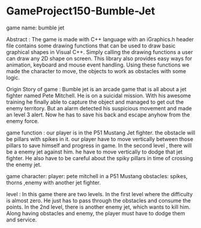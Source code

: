 # GameProject150-Bumble-Jet
game name: bumble jet

Abstract :
The game is made with C++ language with an iGraphics.h header file contains some drawing functions that can be used to draw basic graphical shapes in Visual C++. Simply calling the drawing functions a user can draw any 2D shape on screen. This library also provides easy ways for animation, keyboard and mouse event handling. Using these functions we made the character to move, the objects to work as obstacles with some logic. 

Origin Story of game : Bumble jet is an arcade game that is all about a jet fighter named Pete Mitchell. He is on a suicidal mission. With his awesome training he finally able to capture the object and managed to get out the enemy territory. But an alarm detected his suspicious movement and made an level 3 alert. Now he has to save his back and escape anyhow from the enemy force. 

game function : our player is in the P51 Mustang Jet fighter. the obstacle will  be pillars with spikes in it. our player have to move vertically between those pillars to save himself and progress in game. In the second level , there will be a enemy jet against him. he have to move vertically to dodge that jet fighter. He also have to be careful about the spiky pillars in  time of crossing  the enemy jet.

game character: player: pete mitchell in a P51 Mustang
obstacles: spikes, thorns ,enemy with another jet fighter. 

level :
In this game there are two levels. In the first level where the difficulty is almost zero. He just has to pass through the obstacles and consume the points. In the 2nd level, there is another enemy jet, which wants to kill him. 
Along having obstacles and enemy, the player must have to dodge them and service.
